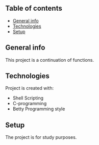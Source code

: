 ## Table of contents
* [General info](#general-info)
* [Technologies](#technologies)
* [Setup](#setup)

## General info
This project is a continuation of functions.

## Technologies
Project is created with:
* Shell Scripting
* C-programming
* Betty Programming style

## Setup
The project is for study purposes.
